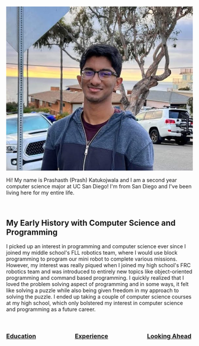 ![Picture of Me](/assets/Profile.jpeg)

Hi! My name is Prashasth (Prash) Katukojwala and I am a second year computer science major at UC San Diego! I'm from San Diego and I've been living here for my entire life.

<br>

## My Early History with Computer Science and Programming

I picked up an interest in programming and computer science ever since I joined my middle school's FLL robotics team, where I would use block programming to program our mini robot to complete various missions. However, my interest was really piqued when I joined my high school's FRC robotics team and was introduced to entirely new topics like object-oriented programming and command based programming. I quickly realized that I loved the problem solving aspect of programming and in some ways, it felt like solving a puzzle while also being given freedom in my approach to solving the puzzle. I ended up taking a couple of computer science courses at my high school, which only bolstered my interest in computer science and programming as a future career. 

<br> 

### [Education](/education.md) &emsp; &emsp; &emsp; &emsp; &emsp; [Experience](/experience.md) &emsp; &emsp; &emsp; &emsp; &emsp; [Looking Ahead](/looking_ahead.md)
